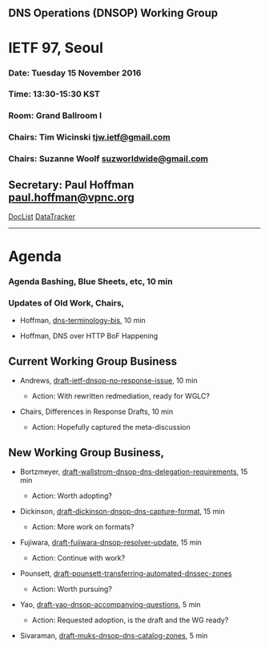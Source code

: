 ## DNS Operations (DNSOP) Working Group 
# IETF 97, Seoul

### Date: Tuesday 15 November 2016
### Time: 13:30-15:30 KST 
### Room: Grand Ballroom I
### Chairs: Tim Wicinski <tjw.ietf@gmail.com>
### Chairs: Suzanne Woolf <suzworldwide@gmail.com>

## Secretary: Paul Hoffman <paul.hoffman@vpnc.org>

[DocList](https://svn.tools.ietf.org/svn/wg/dnsop/doclist.html)
[DataTracker](https://datatracker.ietf.org/wg/dnsop/documents/)

---
# Agenda
###  Agenda Bashing, Blue Sheets, etc,  10 min

### Updates of Old Work, Chairs,  

* Hoffman, [dns-terminology-bis](https://datatracker.ietf.org/doc/draft-ietf-dnsop-terminology-bis/), 10 min

* Hoffman, DNS over HTTP BoF Happening

## Current Working Group Business

* Andrews, [draft-ietf-dnsop-no-response-issue](https://datatracker.ietf.org/doc/draft-ietf-dnsop-no-response-issue/), 10 min
    - Action:  With rewritten redmediation, ready for WGLC?

* Chairs, Differences in Response Drafts, 10 min
    - Action: Hopefully captured the meta-discussion

## New Working Group Business,  

* Bortzmeyer, [draft-wallstrom-dnsop-dns-delegation-requirements](https://datatracker.ietf.org/doc/draft-wallstrom-dnsop-dns-delegation-requirements/), 15 min
    - Action:  Worth adopting?

* Dickinson, [draft-dickinson-dnsop-dns-capture-format](https://datatracker.ietf.org/doc/draft-dickinson-dnsop-dns-capture-format/), 15 min
    - Action: More work on formats?

* Fujiwara, [draft-fujiwara-dnsop-resolver-update](https://datatracker.ietf.org/doc/draft-fujiwara-dnsop-resolver-update/), 15 min
    - Action: Continue with work?

* Pounsett, [draft-pounsett-transferring-automated-dnssec-zones](https://datatracker.ietf.org/doc/draft-pounsett-transferring-automated-dnssec-zones/)
    - Action: Worth pursuing?
 
* Yao, [draft-yao-dnsop-accompanying-questions](https://datatracker.ietf.org/doc/draft-yao-dnsop-accompanying-questions/), 5 min
    - Action: Requested adoption, is the draft and the WG ready?

* Sivaraman, [draft-muks-dnsop-dns-catalog-zones](https://tools.ietf.org/html/draft-muks-dnsop-dns-catalog-zones-01), 5 min

